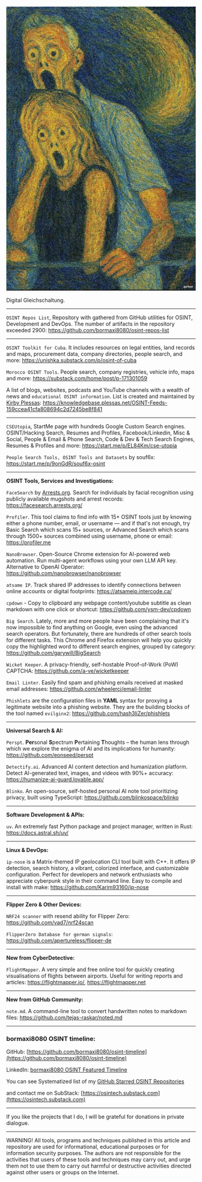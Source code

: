 ![alt text](img/124.jpg)

Digital Gleichschaltung.

----

```OSINT Repos List```, Repository with gathered from GitHub utilities for OSINT, Development and DevOps. The number of artifacts in the repository exceeded 2900: https://github.com/bormaxi8080/osint-repos-list

----

```OSINT Toolkit for Cuba```. It includes resources on legal entities, land records and maps, procurement data, company directories, people search, and more: https://unishka.substack.com/p/osint-of-cuba

```Morocco OSINT Tools```. People search, company registries, vehicle info, maps and more: https://substack.com/home/post/p-171301059

A list of blogs, websites, podcasts and YouTube channels with a wealth of news and ```educational OSINT information```. List is created and maintained by [Kirby Plessas](https://www.linkedin.com/in/kirbyp/): https://knowledgebase.plessas.net/OSINT-Feeds-159ccea41cfa808694c2d7245be8f841

----

```CSEUtopia```, StartMe page with hundreds Google Custom Search engines. OSINT/Hacking Search, Resumes and Profiles, Facebook/Linkedin, Misc & Social, People & Email & Phone Search, Code & Dev & Tech Search Engines, Resumes & Profiles and more: https://start.me/p/EL84Km/cse-utopia

```People Search Tools, OSINT Tools and Datasets``` by souf6x: https://start.me/p/9onGdR/souf6x-osint

----

**OSINT Tools, Services and Investigations:**

```FaceSearch``` by [Arrests.org](http://arrests.org/). Search for individuals by facial recognition using publicly available mugshots and arrest records: https://facesearch.arrests.org/

```Profiler```. This tool claims to find info with 15+ OSINT tools just by knowing either a phone number, email, or username — and if that's not enough, try Basic Search which scans 15+ sources, or Advanced Search which scans through 1500+ sources combined using username, phone or email: https://profiler.me

```NanoBrowser```. Open-Source Chrome extension for AI-powered web automation. Run multi-agent workflows using your own LLM API key. Alternative to OpenAI Operator: https://github.com/nanobrowser/nanobrowser

```atsame IP```. Track shared IP addresses to identify connections between online accounts or digital footprints: https://atsameip.intercode.ca/

```cpdown``` - Copy to clipboard any webpage content/youtube subtitle as clean markdown with one click or shortcut: https://github.com/ysm-dev/cpdown

```Big Search```. Lately, more and more people have been complaining that it's now impossible to find anything on Google, even using the advanced search operators. But fortunately, there are hundreds of other search tools for different tasks. This Chrome and Firefox extension will help you quickly copy the highlighted word to different search engines, grouped by category: https://github.com/garywill/BigSearch

```Wicket Keeper```. A privacy-friendly, self-hostable Proof-of-Work (PoW) CAPTCHA: https://github.com/a-ve/wicketkeeper

```Email Linter```. Easily find spam and phishing emails received at masked email addresses: https://github.com/wheelercj/email-linter

```Phishlets``` are the configuration files in **YAML** syntax for proxying a legitimate website into a phishing website. They are the building blocks of the tool named `evilginx2`: https://github.com/hash3liZer/phishlets

----

**Universal Search & AI:**

```Perspt```. **Per**sonal **S**pectrum **P**ertaining **T**houghts – the human lens through which we explore the enigma of AI and its implications for humanity: https://github.com/eonseed/perspt

```Detectify.ai```. Advanced AI content detection and humanization platform. Detect AI-generated text, images, and videos with 90%+ accuracy: https://humanize-ai-guard.lovable.app/

```Blinko```. An open-source, self-hosted personal AI note tool prioritizing privacy, built using TypeScript: https://github.com/blinkospace/blinko

----

**Software Development & APIs:**

```uv```. An extremely fast Python package and project manager, written in Rust: https://docs.astral.sh/uv/

----

**Linux & DevOps:**

```ip-nose``` is a Matrix-themed IP geolocation CLI tool built with C++. It offers IP detection, search history, a vibrant, colorized interface, and customizable configuration. Perfect for developers and network enthusiasts who appreciate cyberpunk style in their command line. Easy to compile and install with make: https://github.com/Karim93160/ip-nose

----

**Flipper Zero & Other Devices:**

```NRF24 scanner``` with resend ability for Flipper Zero: https://github.com/vad7/nrf24scan

```FlipperZero Database for german signals```: https://github.com/apertureless/flipper-de

----

**New from CyberDetective:**

```FlightMapper```. A very simple and free online tool for quickly creating visualisations of flights between airports. Useful for writing reports and articles: https://flightmapper.io/, https://flightmapper.net

----

**New from GitHub Community:**

```note.md```. A command-line tool to convert handwritten notes to markdown files: https://github.com/tejas-raskar/noted.md

----
### bormaxi8080 OSINT timeline:

GitHub: [https://github.com/bormaxi8080/osint-timeline](https://github.com/bormaxi8080/osint-timeline)

LinkedIn: [bormaxi8080 OSINT Featured Timeline](https://www.linkedin.com/in/osintech/details/featured/)

You can see Systematized list of my [GitHub Starred OSINT Repositories](https://github.com/bormaxi8080/osint-repos-list)

and contact me on SubStack: [https://osintech.substack.com](https://osintech.substack.com)

----

If you like the projects that I do, I will be grateful for donations in private dialogue.

----

WARNING! All tools, programs and techniques published in this article and repository are used for informational, educational purposes or for information security purposes. The authors are not responsible for the activities that users of these tools and techniques may carry out, and urge them not to use them to carry out harmful or destructive activities directed against other users or groups on the Internet.
